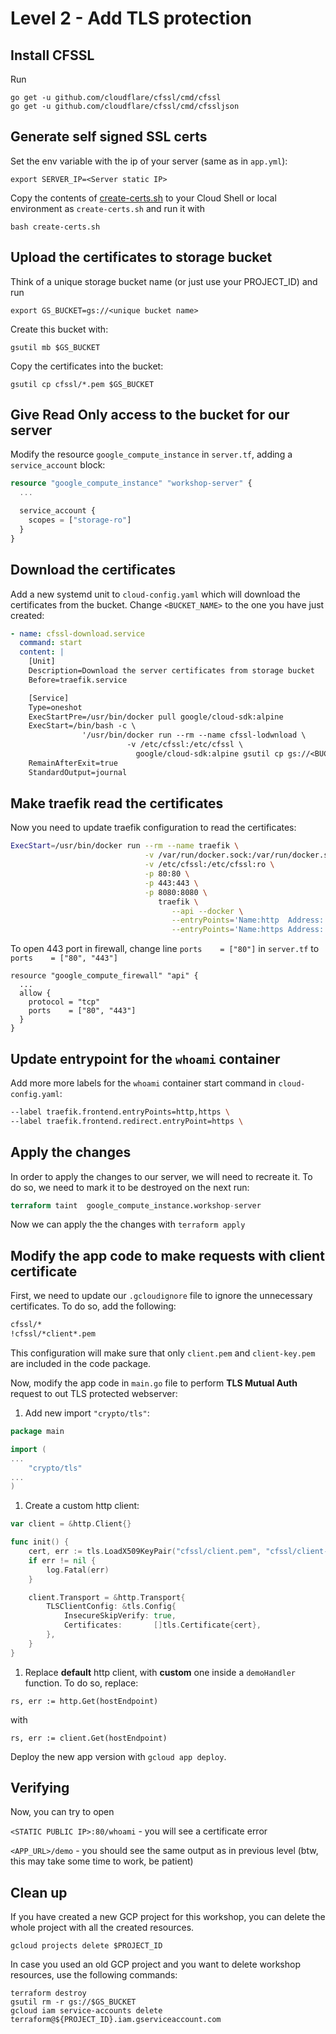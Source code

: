 # Level 2 - Add TLS protection

## Install CFSSL

Run 
```
go get -u github.com/cloudflare/cfssl/cmd/cfssl
go get -u github.com/cloudflare/cfssl/cmd/cfssljson
```

## Generate self signed SSL certs

Set the env variable with the ip of your server (same as in `app.yml`):
```
export SERVER_IP=<Server static IP>
```

Copy the contents of [create-certs.sh](./create-certs.sh) to your
Cloud Shell or local environment as `create-certs.sh` and run it
with
```
bash create-certs.sh
```

## Upload the certificates to storage bucket

Think of a unique storage bucket name (or just use your PROJECT_ID) and run 
```
export GS_BUCKET=gs://<unique bucket name>
```

Create this bucket with: 
```
gsutil mb $GS_BUCKET
```

Copy the certificates into the bucket: 
```
gsutil cp cfssl/*.pem $GS_BUCKET
```

## Give Read Only access to the bucket for our server

Modify the resource `google_compute_instance` in `server.tf`, adding a `service_account` block:

```tf
resource "google_compute_instance" "workshop-server" {
  ...

  service_account {
    scopes = ["storage-ro"]
  }
}
```

## Download the certificates

Add a new systemd unit to `cloud-config.yaml` which will download the certificates from the bucket. Change `<BUCKET_NAME>` to the one you have just created:

```yml
- name: cfssl-download.service
  command: start
  content: |
    [Unit]
    Description=Download the server certificates from storage bucket
    Before=traefik.service

    [Service]
    Type=oneshot
    ExecStartPre=/usr/bin/docker pull google/cloud-sdk:alpine
    ExecStart=/bin/bash -c \
                '/usr/bin/docker run --rm --name cfssl-lodwnload \
                          -v /etc/cfssl:/etc/cfssl \
                            google/cloud-sdk:alpine gsutil cp gs://<BUCKET_NAME>/{ca,server}* /etc/cfssl'
    RemainAfterExit=true
    StandardOutput=journal
```

## Make traefik read the certificates

Now you need to update traefik configuration to read the certificates:

```sh
ExecStart=/usr/bin/docker run --rm --name traefik \
                              -v /var/run/docker.sock:/var/run/docker.sock \
                              -v /etc/cfssl:/etc/cfssl:ro \
                              -p 80:80 \
                              -p 443:443 \
                              -p 8080:8080 \
                                 traefik \
                                    --api --docker \
                                    --entryPoints='Name:http  Address::80  Redirect.EntryPoint:https' \
                                    --entryPoints='Name:https Address::443 TLS:/etc/cfssl/server.pem,/etc/cfssl/server-key.pem CA:/etc/cfssl/ca.pem'
```

To open 443 port in firewall, change line `ports    = ["80"]` in `server.tf` to `ports    = ["80", "443"]`
```
resource "google_compute_firewall" "api" {
  ...
  allow {
    protocol = "tcp"
    ports    = ["80", "443"]
  }
}
```

## Update entrypoint for the `whoami` container

Add more more labels for the `whoami` container start command in `cloud-config.yaml`:

```sh
--label traefik.frontend.entryPoints=http,https \
--label traefik.frontend.redirect.entryPoint=https \
```

## Apply the changes

In order to apply the changes to our server, we will need to recreate it. To do so, we need to mark it to be destroyed on the next run:

```tf
terraform taint  google_compute_instance.workshop-server
```

Now we can apply the the changes with `terraform apply`

## Modify the app code to make requests with client certificate

First, we need to update our `.gcloudignore` file to ignore the unnecessary certificates. To do so, add the following:

```sh
cfssl/*
!cfssl/*client*.pem
```

This configuration will make sure that only `client.pem` and `client-key.pem` are included in the code package.

Now, modify the app code in `main.go` file to perform **TLS Mutual Auth** request to out TLS protected webserver:

1. Add new import `"crypto/tls"`:
```go
package main

import (
...
	"crypto/tls"
...
)
```

1. Create a custom http client:

```go
var client = &http.Client{}

func init() {
    cert, err := tls.LoadX509KeyPair("cfssl/client.pem", "cfssl/client-key.pem")
    if err != nil {
        log.Fatal(err)
    }

    client.Transport = &http.Transport{
        TLSClientConfig: &tls.Config{
            InsecureSkipVerify: true,
            Certificates:       []tls.Certificate{cert},
        },
    }
}
```

1. Replace **default** http client, with **custom** one inside a `demoHandler` function. To do so, replace: 
```
rs, err := http.Get(hostEndpoint)
```

with
```
rs, err := client.Get(hostEndpoint)
```

Deploy the new app version with `gcloud app deploy`.

## Verifying

Now, you can try to open 

`<STATIC PUBLIC IP>:80/whoami` - you will see a certificate error

`<APP_URL>/demo` - you should see the same output as in previous level (btw, this may take some time to work, be patient)

## Clean up 

If you have created a new GCP project for this workshop, you can delete the whole project with all the created resources.
```
gcloud projects delete $PROJECT_ID
```

In case you used an old GCP project and you want to delete workshop resources, use the following commands:
```
terraform destroy
gsutil rm -r gs://$GS_BUCKET
gcloud iam service-accounts delete terraform@${PROJECT_ID}.iam.gserviceaccount.com
```
